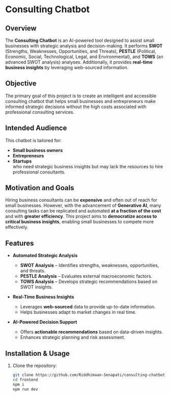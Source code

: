# Consulting Chatbot

## Overview

The **Consulting Chatbot** is an AI-powered tool designed to assist small businesses with strategic analysis and decision-making. It performs **SWOT** (Strengths, Weaknesses, Opportunities, and Threats), **PESTLE** (Political, Economic, Social, Technological, Legal, and Environmental), and **TOWS** (an advanced SWOT analysis) analyses. Additionally, it provides **real-time business insights** by leveraging web-sourced information.

## Objective

The primary goal of this project is to create an intelligent and accessible consulting chatbot that helps small businesses and entrepreneurs make informed strategic decisions without the high costs associated with professional consulting services.

## Intended Audience

This chatbot is tailored for:
- **Small business owners**
- **Entrepreneurs**
- **Startups**  
who need strategic business insights but may lack the resources to hire professional consultants.

## Motivation and Goals

Hiring business consultants can be **expensive** and often out of reach for small businesses. However, with the advancement of **Generative AI**, many consulting tasks can be replicated and automated **at a fraction of the cost** and with **greater efficiency**. This project aims to **democratize access to critical business insights**, enabling small businesses to compete more effectively.

## Features

- **Automated Strategic Analysis**  
  - **SWOT Analysis** – Identifies strengths, weaknesses, opportunities, and threats.  
  - **PESTLE Analysis** – Evaluates external macroeconomic factors.  
  - **TOWS Analysis** – Develops strategic recommendations based on SWOT insights.  

- **Real-Time Business Insights**  
  - Leverages **web-sourced** data to provide up-to-date information.  
  - Helps businesses adapt to market changes in real time.  

- **AI-Powered Decision Support**  
  - Offers **actionable recommendations** based on data-driven insights.  
  - Enhances strategic planning and risk assessment.  

## Installation & Usage

1. Clone the repository:
   ```sh
   git clone https://github.com/Riddhimaan-Senapati/consulting-chatbot.git
   cd frontend
   npm i
   npm run dev
